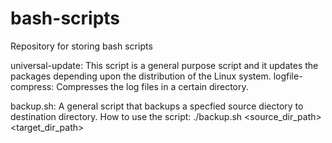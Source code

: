 # bash-scripts
Repository for storing bash scripts


universal-update:  This script is a general purpose script and it updates the packages depending upon the distribution of the Linux system.
logfile-compress: Compresses the log files in a certain directory. 

backup.sh:  A general script that backups a specfied source diectory to destination directory.
            How to use the script: ./backup.sh <source_dir_path> <target_dir_path>